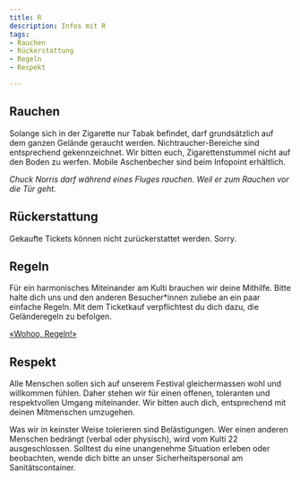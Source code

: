 ```yaml
---
title: R
description: Infos mit R
tags:
- Rauchen
- Rückerstattung
- Regeln
- Respekt

---
```

## Rauchen
Solange sich in der Zigarette nur Tabak befindet, darf grundsätzlich auf dem ganzen Gelände geraucht werden. Nichtraucher-Bereiche sind entsprechend gekennzeichnet. Wir bitten euch, Zigarettenstummel nicht auf den Boden zu werfen. Mobile Aschenbecher sind beim Infopoint erhältlich.

*Chuck Norris darf während eines Fluges rauchen.
Weil er zum Rauchen vor die Tür geht.*

## Rückerstattung
Gekaufte Tickets können nicht zurückerstattet werden. Sorry.

## Regeln
Für ein harmonisches Miteinander am Kulti brauchen wir deine Mithilfe. Bitte halte dich uns und den anderen Besucher*innen zuliebe an ein paar einfache Regeln. Mit dem Ticketkauf verpflichtest du dich dazu, die Geländeregeln zu befolgen.

[«Wohoo, Regeln!»]()

## Respekt
Alle Menschen sollen sich auf unserem Festival gleichermassen wohl und willkommen fühlen. Daher stehen wir für einen offenen, toleranten und respektvollen Umgang miteinander. Wir bitten auch dich, entsprechend mit deinen Mitmenschen umzugehen.

Was wir in keinster Weise tolerieren sind Belästigungen. Wer einen anderen Menschen bedrängt (verbal oder physisch), wird vom Kulti 22 ausgeschlossen. Solltest du eine unangenehme Situation erleben oder beobachten, wende dich bitte an unser Sicherheitspersonal am Sanitätscontainer. 
